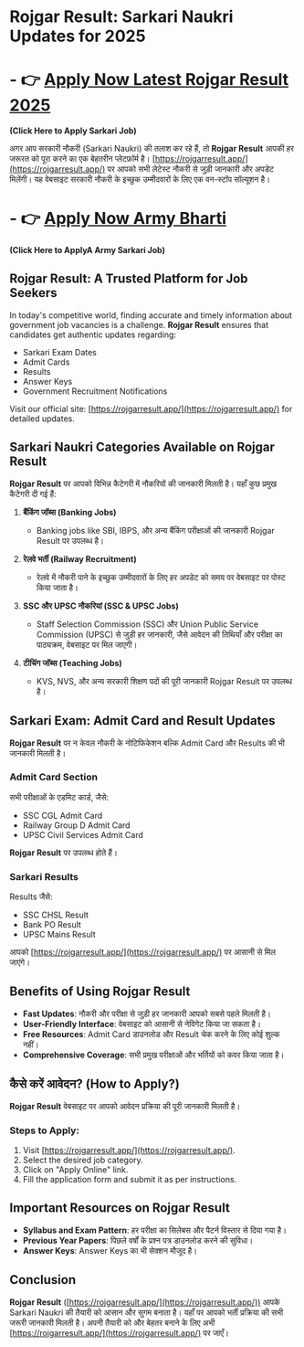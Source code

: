 # Rojgar Result: Sarkari Naukri Updates for 2025
# - **👉 [Apply Now Latest Rojgar Result 2025](https://www.rojgarresult.app/)**  
**(Click Here to Apply Sarkari Job)**  

अगर आप सरकारी नौकरी (Sarkari Naukri) की तलाश कर रहे हैं, तो **Rojgar Result** आपकी हर जरूरत को पूरा करने का एक बेहतरीन प्लेटफ़ॉर्म है। [https://rojgarresult.app/](https://rojgarresult.app/) पर आपको सभी लेटेस्ट नौकरी से जुड़ी जानकारी और अपडेट मिलेंगी। यह वेबसाइट सरकारी नौकरी के इच्छुक उम्मीदवारों के लिए एक वन-स्टॉप सॉल्यूशन है।
# - **👉 [Apply Now Army Bharti](https://www.rojgarresult.app/2024/12/latest-job.html/)**  
**(Click Here to ApplyA Army Sarkari Job)**  

## Rojgar Result: A Trusted Platform for Job Seekers

In today's competitive world, finding accurate and timely information about government job vacancies is a challenge. **Rojgar Result** ensures that candidates get authentic updates regarding:

- Sarkari Exam Dates
- Admit Cards
- Results
- Answer Keys
- Government Recruitment Notifications

Visit our official site: [https://rojgarresult.app/](https://rojgarresult.app/) for detailed updates.

## Sarkari Naukri Categories Available on Rojgar Result

**Rojgar Result** पर आपको विभिन्न कैटेगरी में नौकरियों की जानकारी मिलती है। यहाँ कुछ प्रमुख कैटेगरी दी गई हैं:

1. **बैंकिंग जॉब्स (Banking Jobs)**
   - Banking jobs like SBI, IBPS, और अन्य बैंकिंग परीक्षाओं की जानकारी Rojgar Result पर उपलब्ध है।

2. **रेलवे भर्ती (Railway Recruitment)**
   - रेलवे में नौकरी पाने के इच्छुक उम्मीदवारों के लिए हर अपडेट को समय पर वेबसाइट पर पोस्ट किया जाता है।

3. **SSC और UPSC नौकरियां (SSC & UPSC Jobs)**
   - Staff Selection Commission (SSC) और Union Public Service Commission (UPSC) से जुड़ी हर जानकारी, जैसे आवेदन की तिथियाँ और परीक्षा का पाठ्यक्रम, वेबसाइट पर मिल जाएगी।

4. **टीचिंग जॉब्स (Teaching Jobs)**
   - KVS, NVS, और अन्य सरकारी शिक्षण पदों की पूरी जानकारी Rojgar Result पर उपलब्ध है।

## Sarkari Exam: Admit Card and Result Updates

**Rojgar Result** पर न केवल नौकरी के नोटिफिकेशन बल्कि Admit Card और Results की भी जानकारी मिलती है।

### Admit Card Section
सभी परीक्षाओं के एडमिट कार्ड, जैसे:
- SSC CGL Admit Card
- Railway Group D Admit Card
- UPSC Civil Services Admit Card

**Rojgar Result** पर उपलब्ध होते हैं।

### Sarkari Results
Results जैसे:
- SSC CHSL Result
- Bank PO Result
- UPSC Mains Result

आपको [https://rojgarresult.app/](https://rojgarresult.app/) पर आसानी से मिल जाएंगे।

## Benefits of Using Rojgar Result

- **Fast Updates**: नौकरी और परीक्षा से जुड़ी हर जानकारी आपको सबसे पहले मिलती है।
- **User-Friendly Interface**: वेबसाइट को आसानी से नेविगेट किया जा सकता है।
- **Free Resources**: Admit Card डाउनलोड और Result चेक करने के लिए कोई शुल्क नहीं।
- **Comprehensive Coverage**: सभी प्रमुख परीक्षाओं और भर्तियों को कवर किया जाता है।

## कैसे करें आवेदन? (How to Apply?)

**Rojgar Result** वेबसाइट पर आपको आवेदन प्रक्रिया की पूरी जानकारी मिलती है।

### Steps to Apply:
1. Visit [https://rojgarresult.app/](https://rojgarresult.app/).
2. Select the desired job category.
3. Click on "Apply Online" link.
4. Fill the application form and submit it as per instructions.

## Important Resources on Rojgar Result

- **Syllabus and Exam Pattern**: हर परीक्षा का सिलेबस और पैटर्न विस्तार से दिया गया है।
- **Previous Year Papers**: पिछले वर्षों के प्रश्न पत्र डाउनलोड करने की सुविधा।
- **Answer Keys**: Answer Keys का भी सेक्शन मौजूद है।

## Conclusion

**Rojgar Result** ([https://rojgarresult.app/](https://rojgarresult.app/)) आपके Sarkari Naukri की तैयारी को आसान और सुगम बनाता है। यहाँ पर आपको भर्ती प्रक्रिया की सभी जरूरी जानकारी मिलती है। अपनी तैयारी को और बेहतर बनाने के लिए अभी [https://rojgarresult.app/](https://rojgarresult.app/) पर जाएँ।
